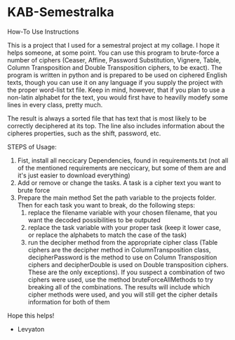 # KAB-Semestralka
How-To Use Instructions

This is a project that I used for a semestral project at my collage. I hope it helps someone, at some point. You can use this program to brute-force a number of ciphers 
(Ceaser, Affine, Password Substitution, Vignere, Table, Column Transposition and Double Transposition ciphers, to be exact). The program is written in python and is prepared to be used on ciphered English texts, though you can use it on any language if you supply the project with the proper word-list txt file. Keep in mind, however, that if you plan to use a non-latin alphabet for the text, you would first have to heavilly modefy some lines in every class, pretty much.

The result is always a sorted file that has text that is most likely to be correctly deciphered at its top. The line also includes information about the cipheres properties, such as the shift, password, etc.


STEPS of Usage:

1) Fist, install all neccicary Dependencies, found in requirements.txt (not all of the mentioned requirements are neccicary, but some of them are and it's just easier to download everything)
2) Add or remove or change the tasks. A task is a cipher text you want to brute force
3) Prepare the main method
  Set the path variable to the projects folder. Then for each task you want to break, do the following steps:
    1) replace the filename variable with your chosen filename, that you want the decoded possibilities to be outputed
    2) replace the task variable with your proper task (keep it lower case, or replace the alphabets to match the case of the task)
    3) run the decipher method from the appropriate cipher class (Table ciphers are the decipher method in ColumnTransposition class, decipherPassword is the method to use on Column Transposition ciphers and decipherDouble is used on Double transposition ciphers. These are the only exceptions). If you suspect a combination of two ciphers were used, use the method bruteForceAllMethods to try breaking all of the combinations. The results will include which cipher methods were used, and you will still get the cipher details information for both of them
 
 Hope this helps!
 
 
 - Levyaton

